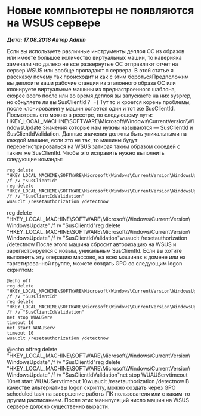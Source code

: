 # Новые компьютеры не появляются на WSUS сервере                	  
***Дата: 17.08.2018 Автор Admin***

Если вы используете различные инструменты деплоя ОС из образов или имеете большое количество виртуальных машин, то наверняка замечали что далеко не все развернутые ОС отправляют отчет на сервер WSUS или вообще пропадают с сервера.
В этой статье я расскажу почему так происходит и как с этим боротьсяПредположим вы деплоите ваши рабочие станции из эталонного образа ОС или клонируете виртуальные машины из преднастроенного шаблона, скорее всего после или во время деплоя вы запускаете на них sysprep, но обнуляете ли вы SusClientId ?  =)
Тут то и кроется корень проблемы, после клонирования у машин остается один и тот же SusClientId.
Посмотреть его можно в реестре, по следующему пути:
HKEY_LOCAL_MACHINE\SOFTWARE\Microsoft\Windows\CurrentVersion\WindowsUpdate
Значения которые нам нужны называются &#8212; SusClientId и SusClientIdValidation.
Данные значения должны быть уникальными на каждой машине, если это не так, то машины будут перерегистрироваться на WSUS затирая таким образом соседей с таким же SusClientId.
Чтобы это исправить нужно выполнить следующие команды:
```
reg delete "HKEY_LOCAL_MACHINE\SOFTWARE\Microsoft\Windows\CurrentVersion\WindowsUpdate" /f /v "SusClientId"
reg delete "HKEY_LOCAL_MACHINE\SOFTWARE\Microsoft\Windows\CurrentVersion\WindowsUpdate" /f /v "SusClientIdValidation"
wuauclt /resetauthorization /detectnow
```
reg delete "HKEY_LOCAL_MACHINE\SOFTWARE\Microsoft\Windows\CurrentVersion\WindowsUpdate" /f /v "SusClientId"reg delete "HKEY_LOCAL_MACHINE\SOFTWARE\Microsoft\Windows\CurrentVersion\WindowsUpdate" /f /v "SusClientIdValidation"wuauclt /resetauthorization /detectnow
После этого машина сбросит авторизацию на WSUS и зарегистрируется с новым, уникальным SusClientId.
Если вы хотите выполнить эту операцию массово, на всех машинах в домене или на таргетированной группе, можете создать GPO со следующим logon скриптом:
```
@echo off
reg delete "HKEY_LOCAL_MACHINE\SOFTWARE\Microsoft\Windows\CurrentVersion\WindowsUpdate" /f /v "SusClientId"
reg delete "HKEY_LOCAL_MACHINE\SOFTWARE\Microsoft\Windows\CurrentVersion\WindowsUpdate" /f /v "SusClientIdValidation"
net stop WUAUServ
timeout 10
net start WUAUServ
timeout 10
wuauclt /resetauthorization /detectnow
```
@echo offreg delete "HKEY_LOCAL_MACHINE\SOFTWARE\Microsoft\Windows\CurrentVersion\WindowsUpdate" /f /v "SusClientId"reg delete "HKEY_LOCAL_MACHINE\SOFTWARE\Microsoft\Windows\CurrentVersion\WindowsUpdate" /f /v "SusClientIdValidation"net stop WUAUServtimeout 10net start WUAUServtimeout 10wuauclt /resetauthorization /detectnow
В качестве альтернативы logon скрипту, можно создать через GPO scheduled task на завершение работы ПК пользователя или с каким-то другим расписанием.
После этих манипуляций число машин на WSUS сервере должно существенно вырасти.
